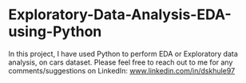 # Exploratory-Data-Analysis-EDA-using-Python
In this project, I have used Python to perform EDA or Exploratory data analysis, on cars dataset.
Please feel free to reach out to me for any comments/suggestions on LinkedIn: www.linkedin.com/in/dskhule97

